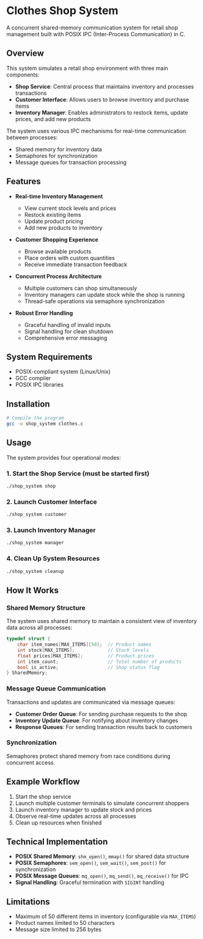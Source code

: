 # Clothes Shop System

A concurrent shared-memory communication system for retail shop management built with POSIX IPC (Inter-Process Communication) in C.

## Overview

This system simulates a retail shop environment with three main components:
- **Shop Service**: Central process that maintains inventory and processes transactions
- **Customer Interface**: Allows users to browse inventory and purchase items
- **Inventory Manager**: Enables administrators to restock items, update prices, and add new products

The system uses various IPC mechanisms for real-time communication between processes:
- Shared memory for inventory data
- Semaphores for synchronization
- Message queues for transaction processing

## Features

- **Real-time Inventory Management**
  - View current stock levels and prices
  - Restock existing items
  - Update product pricing
  - Add new products to inventory

- **Customer Shopping Experience**
  - Browse available products
  - Place orders with custom quantities
  - Receive immediate transaction feedback

- **Concurrent Process Architecture**
  - Multiple customers can shop simultaneously
  - Inventory managers can update stock while the shop is running
  - Thread-safe operations via semaphore synchronization

- **Robust Error Handling**
  - Graceful handling of invalid inputs
  - Signal handling for clean shutdown
  - Comprehensive error messaging

## System Requirements

- POSIX-compliant system (Linux/Unix)
- GCC compiler
- POSIX IPC libraries

## Installation

```bash
# Compile the program
gcc -o shop_system clothes.c
```

## Usage

The system provides four operational modes:

### 1. Start the Shop Service (must be started first)

```bash
./shop_system shop
```

### 2. Launch Customer Interface

```bash
./shop_system customer
```

### 3. Launch Inventory Manager

```bash
./shop_system manager
```

### 4. Clean Up System Resources

```bash
./shop_system cleanup
```

## How It Works

### Shared Memory Structure

The system uses shared memory to maintain a consistent view of inventory data across all processes:

```c
typedef struct {
    char item_names[MAX_ITEMS][50];  // Product names
    int stock[MAX_ITEMS];            // Stock levels
    float prices[MAX_ITEMS];         // Product prices
    int item_count;                  // Total number of products
    bool is_active;                  // Shop status flag
} SharedMemory;
```

### Message Queue Communication

Transactions and updates are communicated via message queues:

- **Customer Order Queue**: For sending purchase requests to the shop
- **Inventory Update Queue**: For notifying about inventory changes
- **Response Queues**: For sending transaction results back to customers

### Synchronization

Semaphores protect shared memory from race conditions during concurrent access.

## Example Workflow

1. Start the shop service
2. Launch multiple customer terminals to simulate concurrent shoppers
3. Launch inventory manager to update stock and prices
4. Observe real-time updates across all processes
5. Clean up resources when finished

## Technical Implementation

- **POSIX Shared Memory**: `shm_open()`, `mmap()` for shared data structure
- **POSIX Semaphores**: `sem_open()`, `sem_wait()`, `sem_post()` for synchronization
- **POSIX Message Queues**: `mq_open()`, `mq_send()`, `mq_receive()` for IPC
- **Signal Handling**: Graceful termination with `SIGINT` handling

## Limitations

- Maximum of 50 different items in inventory (configurable via `MAX_ITEMS`)
- Product names limited to 50 characters
- Message size limited to 256 bytes

